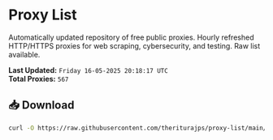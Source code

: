 # Proxy List

Automatically updated repository of free public proxies. Hourly refreshed HTTP/HTTPS proxies for web scraping, cybersecurity, and testing. Raw list available.

**Last Updated:** `Friday 16-05-2025 20:18:17 UTC`  
**Total Proxies:** `567`

## 📥 Download
```bash
curl -O https://raw.githubusercontent.com/theriturajps/proxy-list/main/proxies.txt
